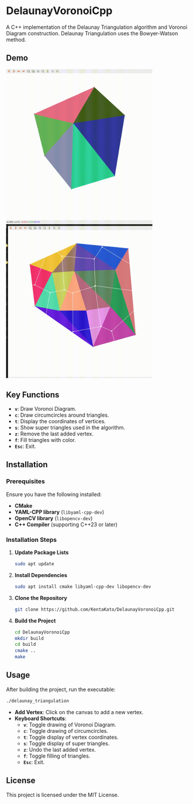 # DelaunayVoronoiCpp

A C++ implementation of the Delaunay Triangulation algorithm and Voronoi Diagram construction. Delaunay Triangulation uses the Bowyer-Watson method.

## Demo

<p float="left">
  <img src=".readme/delaunay.gif" width="400" alt="Delaunay Triangulation Demo"/>
  <img src=".readme/voronoi.gif" width="400" alt="Voronoi Diagram Demo"/>
</p>

## Key Functions

- **`v`**: Draw Voronoi Diagram.
- **`c`**: Draw circumcircles around triangles.
- **`t`**: Display the coordinates of vertices.
- **`s`**: Show super triangles used in the algorithm.
- **`z`**: Remove the last added vertex.
- **`f`**: Fill triangles with color.
- **`Esc`**: Exit.

## Installation

### Prerequisites

Ensure you have the following installed:

- **CMake**
- **YAML-CPP library** (`libyaml-cpp-dev`)
- **OpenCV library** (`libopencv-dev`)
- **C++ Compiler** (supporting C++23 or later)

### Installation Steps

1. **Update Package Lists**

   ```bash
   sudo apt update
   ```

2. **Install Dependencies**

   ```bash
   sudo apt install cmake libyaml-cpp-dev libopencv-dev
   ```

3. **Clone the Repository**

   ```bash
   git clone https://github.com/KentaKato/DelaunayVoronoiCpp.git
   ```

4. **Build the Project**

   ```bash
   cd DelaunayVoronoiCpp
   mkdir build
   cd build
   cmake ..
   make
   ```

## Usage

After building the project, run the executable:

```bash
./delaunay_triangulation
```

- **Add Vertex**: Click on the canvas to add a new vertex.
- **Keyboard Shortcuts**:
  - **`v`**: Toggle drawing of Voronoi Diagram.
  - **`c`**: Toggle drawing of circumcircles.
  - **`t`**: Toggle display of vertex coordinates.
  - **`s`**: Toggle display of super triangles.
  - **`z`**: Undo the last added vertex.
  - **`f`**: Toggle filling of triangles.
  - **`Esc`**: Exit.

## License

This project is licensed under the MIT License.
